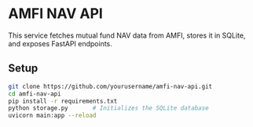 # AMFI NAV API

This service fetches mutual fund NAV data from AMFI, stores it in SQLite, and exposes FastAPI endpoints.

## Setup

```bash
git clone https://github.com/yourusername/amfi-nav-api.git
cd amfi-nav-api
pip install -r requirements.txt
python storage.py       # Initializes the SQLite database
uvicorn main:app --reload
